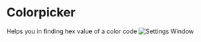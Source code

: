 # Colorpicker
Helps you in finding hex value of a color code
![Settings Window](https://raw.github.com/Govzy/ColorPicker/master/src/main/res/drawable/image1.png?raw=true "Optional Title")
